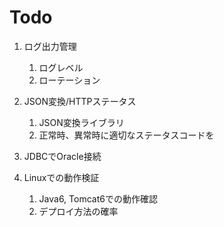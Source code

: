 # Todo

1. ログ出力管理
    1. ログレベル
    2. ローテーション

2. JSON変換/HTTPステータス
    1. JSON変換ライブラリ
    2. 正常時、異常時に適切なステータスコードを

3. JDBCでOracle接続
    
4. Linuxでの動作検証
    1. Java6, Tomcat6での動作確認
    2. デプロイ方法の確率
    